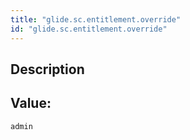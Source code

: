 ```yaml
---
title: "glide.sc.entitlement.override"
id: "glide.sc.entitlement.override"
---
```

## Description



## Value: 
```
admin
```